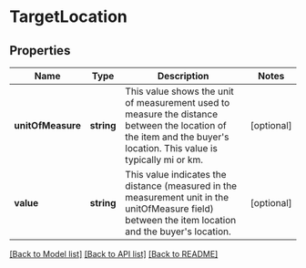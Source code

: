 # TargetLocation

## Properties
Name | Type | Description | Notes
------------ | ------------- | ------------- | -------------
**unitOfMeasure** | **string** | This value shows the unit of measurement used to measure the distance between the location of the item and the buyer&#39;s location. This value is typically mi or km. | [optional] 
**value** | **string** | This value indicates the distance (measured in the measurement unit in the unitOfMeasure field) between the item location and the buyer&#39;s location. | [optional] 

[[Back to Model list]](../README.md#documentation-for-models) [[Back to API list]](../README.md#documentation-for-api-endpoints) [[Back to README]](../README.md)


